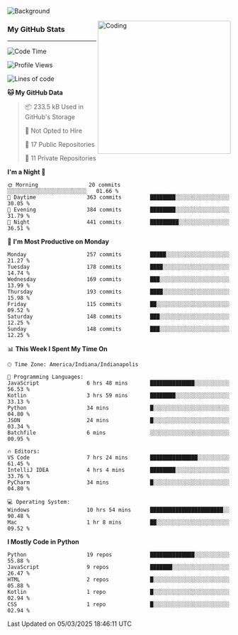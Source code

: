 ![Background](https://github.com/Nguyen-Noah/Nguyen-Noah/assets/112649680/f5d2296f-0508-400c-abcf-47c085708a2a)

<img align="right" alt="Coding" width="300" src="https://cdn.dribbble.com/users/1277312/screenshots/14733298/media/39b1045e593737587dd60e42c8422d1f.gif" >

### My GitHub Stats
---
<!--START_SECTION:waka-->
![Code Time](http://img.shields.io/badge/Code%20Time-483%20hrs%2033%20mins-blue)

![Profile Views](http://img.shields.io/badge/Profile%20Views-3-blue)

![Lines of code](https://img.shields.io/badge/From%20Hello%20World%20I%27ve%20Written-9.0%20million%20lines%20of%20code-blue)

**🐱 My GitHub Data** 

> 📦 233.5 kB Used in GitHub's Storage 
 > 
> 🚫 Not Opted to Hire
 > 
> 📜 17 Public Repositories 
 > 
> 🔑 11 Private Repositories 
 > 
**I'm a Night 🦉** 

```text
🌞 Morning                20 commits          ░░░░░░░░░░░░░░░░░░░░░░░░░   01.66 % 
🌆 Daytime                363 commits         ████████░░░░░░░░░░░░░░░░░   30.05 % 
🌃 Evening                384 commits         ████████░░░░░░░░░░░░░░░░░   31.79 % 
🌙 Night                  441 commits         █████████░░░░░░░░░░░░░░░░   36.51 % 
```
📅 **I'm Most Productive on Monday** 

```text
Monday                   257 commits         █████░░░░░░░░░░░░░░░░░░░░   21.27 % 
Tuesday                  178 commits         ████░░░░░░░░░░░░░░░░░░░░░   14.74 % 
Wednesday                169 commits         ███░░░░░░░░░░░░░░░░░░░░░░   13.99 % 
Thursday                 193 commits         ████░░░░░░░░░░░░░░░░░░░░░   15.98 % 
Friday                   115 commits         ██░░░░░░░░░░░░░░░░░░░░░░░   09.52 % 
Saturday                 148 commits         ███░░░░░░░░░░░░░░░░░░░░░░   12.25 % 
Sunday                   148 commits         ███░░░░░░░░░░░░░░░░░░░░░░   12.25 % 
```


📊 **This Week I Spent My Time On** 

```text
🕑︎ Time Zone: America/Indiana/Indianapolis

💬 Programming Languages: 
JavaScript               6 hrs 48 mins       ██████████████░░░░░░░░░░░   56.53 % 
Kotlin                   3 hrs 59 mins       ████████░░░░░░░░░░░░░░░░░   33.13 % 
Python                   34 mins             █░░░░░░░░░░░░░░░░░░░░░░░░   04.80 % 
JSON                     24 mins             █░░░░░░░░░░░░░░░░░░░░░░░░   03.34 % 
Batchfile                6 mins              ░░░░░░░░░░░░░░░░░░░░░░░░░   00.95 % 

🔥 Editors: 
VS Code                  7 hrs 24 mins       ███████████████░░░░░░░░░░   61.45 % 
IntelliJ IDEA            4 hrs 4 mins        ████████░░░░░░░░░░░░░░░░░   33.76 % 
PyCharm                  34 mins             █░░░░░░░░░░░░░░░░░░░░░░░░   04.80 % 

💻 Operating System: 
Windows                  10 hrs 54 mins      ███████████████████████░░   90.48 % 
Mac                      1 hr 8 mins         ██░░░░░░░░░░░░░░░░░░░░░░░   09.52 % 
```

**I Mostly Code in Python** 

```text
Python                   19 repos            ██████████████░░░░░░░░░░░   55.88 % 
JavaScript               9 repos             ███████░░░░░░░░░░░░░░░░░░   26.47 % 
HTML                     2 repos             █░░░░░░░░░░░░░░░░░░░░░░░░   05.88 % 
Kotlin                   1 repo              █░░░░░░░░░░░░░░░░░░░░░░░░   02.94 % 
CSS                      1 repo              █░░░░░░░░░░░░░░░░░░░░░░░░   02.94 % 
```




 Last Updated on 05/03/2025 18:46:11 UTC
<!--END_SECTION:waka-->

<!--
**Nguyen-Noah/Nguyen-Noah** is a ✨ _special_ ✨ repository because its `README.md` (this file) appears on your GitHub profile.

Here are some ideas to get you started:

- 🔭 I’m currently working on ...
- 🌱 I’m currently learning ...
- 👯 I’m looking to collaborate on ...
- 🤔 I’m looking for help with ...
- 💬 Ask me about ...
- 📫 How to reach me: ...
- 😄 Pronouns: ...
- ⚡ Fun fact: ...
-->

